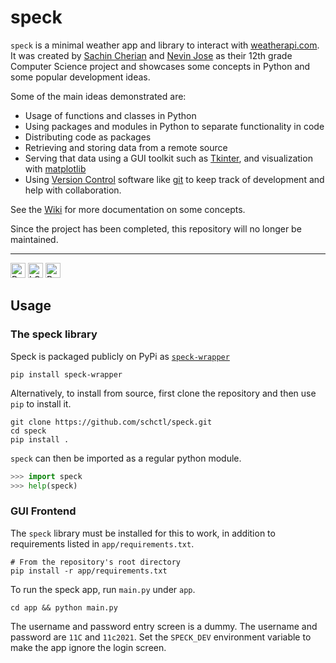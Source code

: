 # speck

`speck` is a minimal weather app and library to interact with [weatherapi.com]. It was created by
[Sachin Cherian](https://github.com/schctl/) and [Nevin Jose](https://github.com/FaZe-Vulcan/)
as their 12th grade Computer Science project and showcases some concepts in Python and
some popular development ideas.

Some of the main ideas demonstrated are:
- Usage of functions and classes in Python
- Using packages and modules in Python to separate functionality in code
- Distributing code as packages
- Retrieving and storing data from a remote source
- Serving that data using a GUI toolkit such as [Tkinter], and visualization with [matplotlib]
- Using [Version Control] software like [git] to keep track of development and help with collaboration.

See the [Wiki] for more documentation on some concepts.

Since the project has been completed, this repository will no longer be maintained.

---

[<img alt="PyPI" src="https://img.shields.io/pypi/v/speck-wrapper?style=for-the-badge" height="24">](https://pypi.org/project/speck-wrapper/)
[<img alt="LGTM" src="https://img.shields.io/lgtm/grade/python/github/schctl/speck?style=for-the-badge" height="24">](https://lgtm.com/projects/g/schctl/speck/)
[<img alt="Read the Docs" src="https://img.shields.io/readthedocs/speck?style=for-the-badge" height="24">](https://speck.readthedocs.io/en/latest/)

## Usage

### The speck library

Speck is packaged publicly on PyPi as [`speck-wrapper`]

```
pip install speck-wrapper
```

Alternatively, to install from source, first clone the repository and then use `pip` to install it.

```
git clone https://github.com/schctl/speck.git
cd speck
pip install .
```

`speck` can then be imported as a regular python module.

```py
>>> import speck
>>> help(speck)
```

### GUI Frontend

The `speck` library must be installed for this to work, in addition to requirements listed in `app/requirements.txt`.

```
# From the repository's root directory
pip install -r app/requirements.txt
```

To run the speck app, run `main.py` under `app`.

```
cd app && python main.py
```

The username and password entry screen is a dummy. The username and password are `11C` and `11c2021`.
Set the `SPECK_DEV` environment variable to make the app ignore the login screen.

[wiki]: https://github.com/schctl/speck/wiki/
[weatherapi.com]: https://www.weatherapi.com/
[`speck-wrapper`]: https://pypi.org/project/speck-wrapper/
[tkinter]: https://docs.python.org/3/library/tkinter.html
[matplotlib]: https://matplotlib.org/
[git]: https://git-scm.com/
[version control]: https://en.wikipedia.org/wiki/Version_control
